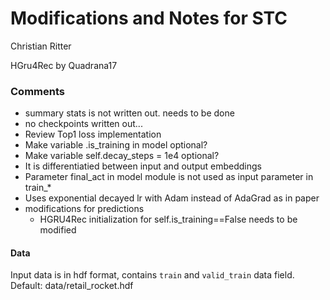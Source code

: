 # Modifications and Notes for STC

Christian Ritter

HGru4Rec by Quadrana17

### Comments

* summary stats is not written out. needs to be done
* no checkpoints written out...
* Review Top1 loss implementation
* Make variable .is_training in model optional?
* Make variable self.decay_steps = 1e4 optional?
* It is differentiatied between input and output embeddings
* Parameter final_act in model module is not used as input parameter in train_*
* Uses exponential decayed lr with Adam instead of AdaGrad as in paper
* modifications for predictions
    * HGRU4Rec initialization for self.is_training==False needs to be modified

#### Data

Input data is in hdf format, contains `train` and `valid_train` data field.
Default: data/retail_rocket.hdf

